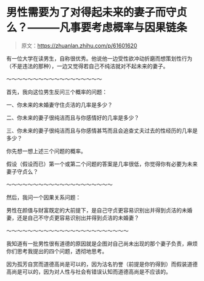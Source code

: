 # 男性需要为了对得起未来的妻子而守贞么？———凡事要考虑概率与因果链条

> 原文：<https://zhuanlan.zhihu.com/p/61601620>

有一位大学在读男生，自称很优秀。他说他一边受性欲冲动折磨而想策划性行为（不是违法的那种），一边又觉得若自己不纯洁就对不起未来的妻子。

～～～～～～～～～～～～～～～～～～

首先，我向这位男生反问三个概率的问题：

一、你未来的未婚妻守住贞洁的几率是多少？

二、你未来的妻子很纯洁而且与你感情好的几率是多少？

三、你未来的妻子很纯洁而且与你感情甚笃而且会追查丈夫过去的性经历的几率是多少？

你先想一想上述三个问题的概率。

假设（假设而已）第一个或第二个问题的答案是几率很低，你觉得你有必要为未来妻子守贞么？

～～～～～～～～～～～～～～～～～～～～

然后，我问一个因果关系问题：

男性在颜值与财富既定的大前提下，是自己守贞更容易识别出并得到贞洁的未婚妻，还是自己不守贞更容易识别出并得到贞洁的未婚妻？

～～～～～～～～～～～～～～～～～～～～～～～

我知道有一批男性很有道德的原因就是企图对自己尚未出现的那个妻子负责，麻烦你们思考我提出的四个问题，透彻地思考。

因为孤芳自赏而道德高尚是可以的，因为沽名钓誉（前提是你钓得到）而假装道德高尚是可以的，因为对人性与社会有错误认知而道德高尚是不应该的。
